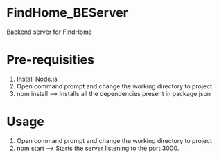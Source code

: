 # FindHome_BEServer
Backend server for FindHome

# Pre-requisities

1) Install Node.js
2) Open command prompt and change the working directory to project
3) npm install --> Installs all the dependencies present in package.json

# Usage
1) Open command prompt and change the working directory to project
2) npm start --> Starts the server listening to the port 3000.
